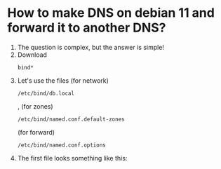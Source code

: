 # How to make DNS on debian 11 and forward it to another DNS?
<ol>
  <li> The question is complex, but the answer is simple!</li>
  <li> Download <pre><code>bind*</pre></code></li>
  <li> Let's use the files (for network)<pre><code>/etc/bind/db.local</pre></code>, (for zones)<pre><code>/etc/bind/named.conf.default-zones</pre></code> (for forward)<pre><code>/etc/bind/named.conf.options</pre></code></li> 
  <li> The first file looks something like this: </li>
